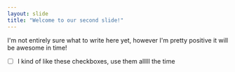 ```yaml
---
layout: slide
title: "Welcome to our second slide!"
---
```

I'm not entirely sure what to write here yet, however I'm pretty positive it will be awesome in time!
- [ ] I kind of like these checkboxes, use them alllll the time
